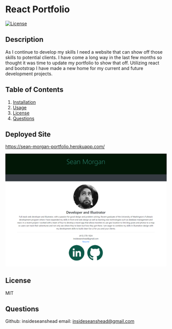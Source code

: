 # React Portfolio
[![License](https://img.shields.io/badge/License-MIT-yellow.svg)](https://opensource.org/licenses/MIT)

## Description
    
As I continue to develop my skills I need a website that can show off those skills to potential clients. I have come a long way in the last few months so thought it was time to update my portfolio to show that off. Utilizing react and bootstrap I have made a new home for my current and future development projects.

## Table of Contents
1. [Installation](#installation)
1. [Usage](#usage)
1. [License](#license)
1. [Questions](#questions)

## Deployed Site
    
https://sean-morgan-portfolio.herokuapp.com/
    
![Home Page](./assets/portfolio-contact.PNG)

## License
    
MIT
    
## Questions

Github: insideseanshead
email: insideseanshead@gmail.com
